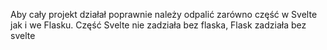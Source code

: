 Aby cały projekt działał poprawnie należy odpalić zarówno część w Svelte jak i we Flasku.
Część Svelte nie zadziała bez flaska,
Flask zadziała bez svelte

